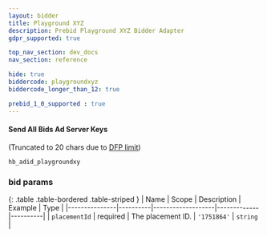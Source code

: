 ```yaml
---
layout: bidder
title: Playground XYZ
description: Prebid Playground XYZ Bidder Adapter
gdpr_supported: true

top_nav_section: dev_docs
nav_section: reference

hide: true
biddercode: playgroundxyz
biddercode_longer_than_12: true

prebid_1_0_supported : true
---
```


#### Send All Bids Ad Server Keys

(Truncated to 20 chars due to [DFP limit](https://support.google.com/dfp_premium/answer/1628457?hl=en#Key-values))

`hb_adid_playgroundxy`

### bid params

{: .table .table-bordered .table-striped }
| Name          | Scope    | Description       | Example     | Type     |
|---------------|----------|-------------------|-------------|----------|
| `placementId` | required | The placement ID. | `'1751864'` | `string` |
